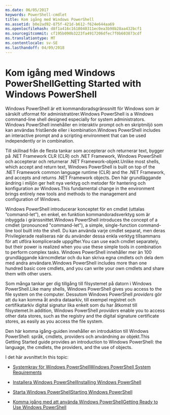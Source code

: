 ```yaml
---
ms.date: 06/05/2017
keywords: PowerShell-cmdlet
title: Kom igång med Windows PowerShell
ms.assetid: b0e2ad92-875f-421d-b612-f624e644aa69
ms.openlocfilehash: d8f1a416c1618040311ec0ea3b98b28aa432bcf1
ms.sourcegitcommit: cf195b090b3223fa4917206dfec7f0b603873cdf
ms.translationtype: MT
ms.contentlocale: sv-SE
ms.lasthandoff: 04/09/2018
---
```

# <a name="getting-started-with-windows-powershell"></a><span data-ttu-id="34833-103">Kom igång med Windows PowerShell</span><span class="sxs-lookup"><span data-stu-id="34833-103">Getting Started with Windows PowerShell</span></span>
<span data-ttu-id="34833-104">Windows PowerShell är ett kommandoradsgränssnitt för Windows som är särskilt utformat för administratörer.</span><span class="sxs-lookup"><span data-stu-id="34833-104">Windows PowerShell is a Windows command-line shell designed especially for system administrators.</span></span> <span data-ttu-id="34833-105">Windows PowerShell innehåller en interaktiv prompt och en skriptmiljö som kan användas fristående eller i kombination.</span><span class="sxs-lookup"><span data-stu-id="34833-105">Windows PowerShell includes an interactive prompt and a scripting environment that can be used independently or in combination.</span></span>

<span data-ttu-id="34833-106">Till skillnad från de flesta tankar som accepterar och returnerar text, bygger på .NET Framework CLR (CLR) och .NET Framework, Windows PowerShell och accepterar och returnerar .NET Framework-objekt.</span><span class="sxs-lookup"><span data-stu-id="34833-106">Unlike most shells, which accept and return text, Windows PowerShell is built on top of the .NET Framework common language runtime (CLR) and the .NET Framework, and accepts and returns .NET Framework objects.</span></span> <span data-ttu-id="34833-107">Den här grundläggande ändring i miljön ger helt nya verktyg och metoder för hantering och konfiguration av Windows.</span><span class="sxs-lookup"><span data-stu-id="34833-107">This fundamental change in the environment brings entirely new tools and methods to the management and configuration of Windows.</span></span>

<span data-ttu-id="34833-108">Windows PowerShell introducerar konceptet för en cmdlet (uttalas ”command-let”), en enkel, en funktion kommandoradsverktyg som är inbyggda i gränssnittet.</span><span class="sxs-lookup"><span data-stu-id="34833-108">Windows PowerShell introduces the concept of a cmdlet (pronounced "command-let"), a simple, single-function command-line tool built into the shell.</span></span> <span data-ttu-id="34833-109">Du kan använda varje cmdlet separat, men deras Privilegierade realiseras när du använder dessa enkla verktyg tillsammans för att utföra komplicerade uppgifter.</span><span class="sxs-lookup"><span data-stu-id="34833-109">You can use each cmdlet separately, but their power is realized when you use these simple tools in combination to perform complex tasks.</span></span> <span data-ttu-id="34833-110">Windows PowerShell innehåller mer än 100 grundläggande kärncmdletar och du kan skriva egna cmdlets och dela dem med andra användare.</span><span class="sxs-lookup"><span data-stu-id="34833-110">Windows PowerShell includes more than one hundred basic core cmdlets, and you can write your own cmdlets and share them with other users.</span></span>

<span data-ttu-id="34833-111">Som många tankar ger dig tillgång till filsystemet på datorn i Windows PowerShell.</span><span class="sxs-lookup"><span data-stu-id="34833-111">Like many shells, Windows PowerShell gives you access to the file system on the computer.</span></span> <span data-ttu-id="34833-112">Dessutom Windows PowerShell *providers* gör att du kan komma åt andra dataarkiv, till exempel registret och certifikatarkiv digital signatur lika enkelt som du har åtkomst till filsystemet.</span><span class="sxs-lookup"><span data-stu-id="34833-112">In addition, Windows PowerShell *providers* enable you to access other data stores, such as the registry and the digital signature certificate stores, as easily as you access the file system.</span></span>

<span data-ttu-id="34833-113">Den här komma igång-guiden innehåller en introduktion till Windows PowerShell: språk, cmdlets, providers och användning av objekt.</span><span class="sxs-lookup"><span data-stu-id="34833-113">This Getting Started guide provides an introduction to Windows PowerShell: the language, the cmdlets, the providers, and the use of objects.</span></span>

<span data-ttu-id="34833-114">I det här avsnittet:</span><span class="sxs-lookup"><span data-stu-id="34833-114">In this topic:</span></span>

- [<span data-ttu-id="34833-115">Systemkrav för Windows PowerShell</span><span class="sxs-lookup"><span data-stu-id="34833-115">Windows PowerShell System Requirements</span></span>](../setup/Windows-PowerShell-System-Requirements.md)

- [<span data-ttu-id="34833-116">Installera Windows PowerShell</span><span class="sxs-lookup"><span data-stu-id="34833-116">Installing Windows PowerShell</span></span>](../setup/Installing-Windows-PowerShell.md)

- [<span data-ttu-id="34833-117">Starta Windows PowerShell</span><span class="sxs-lookup"><span data-stu-id="34833-117">Starting Windows PowerShell</span></span>](../setup/Starting-Windows-PowerShell.md)

- [<span data-ttu-id="34833-118">Komma igång med att använda Windows PowerShell</span><span class="sxs-lookup"><span data-stu-id="34833-118">Getting Ready to Use Windows PowerShell</span></span>](Getting-Ready-to-Use-Windows-PowerShell.md)